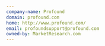 ```yaml
---
company-name: Profound
domain: profound.com
home: http://www.profound.com/
email: profoundsupport@profound.com
owned-by: MarketResearch.com
---
```




